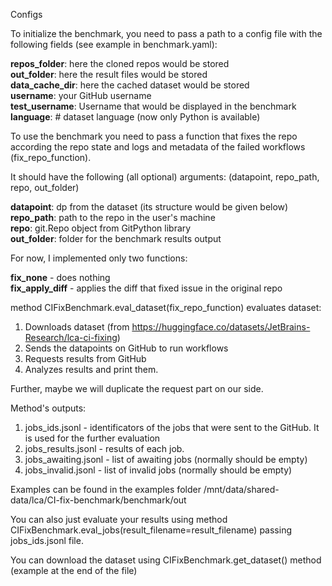 Configs

To initialize the benchmark, you need to pass a path to a config file with the following fields (see example in benchmark.yaml):

**repos_folder**: here the cloned repos would be stored  
**out_folder**: here the result files would be stored  
**data_cache_dir**: here the cached dataset would be stored  
**username**: your GitHub username  
**test_username**: Username that would be displayed in the benchmark  
**language**: # dataset language (now only Python is available)  

To use the benchmark you need to pass a function that fixes the repo according 
the repo state and logs and metadata of the failed workflows (fix_repo_function).

It should have the following (all optional) arguments:
(datapoint, repo_path, repo, out_folder)

**datapoint**:  dp from the dataset (its structure would be given below)  
**repo_path**:  path to the repo in the user's machine  
**repo**:       git.Repo object from GitPython library  
**out_folder**: folder for the benchmark results output  

For now, I implemented only two functions:

**fix_none** -       does nothing  
**fix_apply_diff** - applies the diff that fixed issue in the original repo  


method CIFixBenchmark.eval_dataset(fix_repo_function) evaluates dataset:

1. Downloads dataset (from https://huggingface.co/datasets/JetBrains-Research/lca-ci-fixing)
2. Sends the datapoints on GitHub to run workflows
3. Requests results from GitHub
4. Analyzes results and print them.

Further, maybe we will duplicate the request part on our side.

Method's outputs:

1. jobs_ids.jsonl - identificators of the jobs that were sent to the GitHub. It is used for the further evaluation
2. jobs_results.jsonl - results of each job.
3. jobs_awaiting.jsonl - list of awaiting jobs (normally should be empty)
3. jobs_invalid.jsonl - list of invalid jobs (normally should be empty)

Examples can be found in the examples folder /mnt/data/shared-data/lca/CI-fix-benchmark/benchmark/out

You can also just evaluate your results using method CIFixBenchmark.eval_jobs(result_filename=result_filename)
passing jobs_ids.jsonl file.

You can download the dataset using CIFixBenchmark.get_dataset() method (example at the end of the file)
